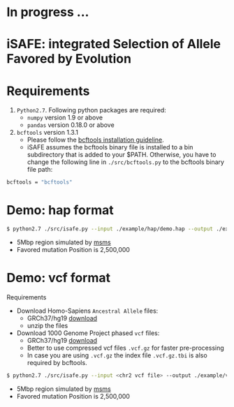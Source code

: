 In progress ...
==========

iSAFE: **i**ntegrated **S**election of **A**llele **F**avored by **E**volution
==========

Requirements
==========
1. ```Python2.7```. Following python packages are required:
    - ```numpy``` version 1.9 or above
    - ```pandas``` version 0.18.0 or above
2. ```bcftools``` version 1.3.1
    - Please follow the [bcftools installation guideline](http://www.htslib.org/download/).
    - iSAFE assumes the bcftools binary file is installed to a bin subdirectory that is added to your $PATH. Otherwise, you have to change the following line in ```./src/bcftools.py``` to the bcftools binary file path: 
```sh
bcftools = "bcftools"
```


Demo: hap format
===========
```sh
$ python2.7 ./src/isafe.py --input ./example/hap/demo.hap --output ./example/hap/demo --format hap
```
* 5Mbp region simulated by [msms](http://www.mabs.at/ewing/msms/index.shtml)
* Favored mutation Position is 2,500,000
 
Demo: vcf format
===========
Requirements
*  Download Homo-Sapiens ```Ancestral Allele``` files:
    -  GRCh37/hg19 [download](http://ftp.ensembl.org/pub/release-75/fasta/ancestral_alleles/)
    - unzip the files 
* Download 1000 Genome Project phased ```vcf``` files:
    - GRCh37/hg19 [download](http://ftp.1000genomes.ebi.ac.uk/vol1/ftp/release/20130502/)
    - Better to use compressed vcf files ```.vcf.gz``` for faster pre-processing   
    - In case you are using ```.vcf.gz``` the index file ```.vcf.gz.tbi``` is also required by bcftools.
```sh
$ python2.7 ./src/isafe.py --input <chr2 vcf file> --output ./example/vcf/LCT --region 2:134108646-139108646 --AA <chr2 Ancestral Allele file> --vcf-cont ./example/vcf/chr2_1000GP3.vcf.gz --sample-case ./example/vcf/case.sample --sample-cont ./example/vcf/cont.sample
```
* 5Mbp region simulated by [msms](http://www.mabs.at/ewing/msms/index.shtml)
* Favored mutation Position is 2,500,000

